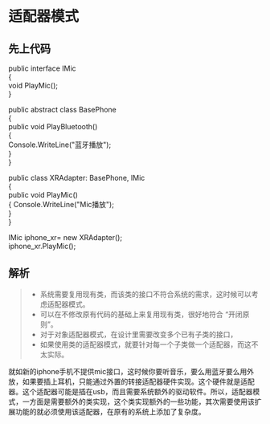 # 适配器模式 

## 先上代码 
public interface IMic  
{  
    void PlayMic();  
}  

public abstract class BasePhone  
{  
    public void PlayBluetooth()  
    {  
        Console.WriteLine("蓝牙播放");  
    }  
}  

public class XRAdapter: BasePhone, IMic  
{  
    public void PlayMic()  
    {
        Console.WriteLine("Mic播放");  
    }  
}  

IMic iphone_xr= new XRAdapter();  
iphone_xr.PlayMic();  

## 解析
> * 系统需要复用现有类，而该类的接口不符合系统的需求，这时候可以考虑适配器模式。
> * 可以在不修改原有代码的基础上来复用现有类，很好地符合 “开闭原则”。
> * 对于对象适配器模式，在设计里需要改变多个已有子类的接口，
> * 如果使用类的适配器模式，就要针对每一个子类做一个适配器，而这不太实际。

就如新的iphone手机不提供mic接口，这时候你要听音乐，要么用蓝牙要么用外放，如果要插上耳机，只能通过外置的转接适配器硬件实现。这个硬件就是适配器。这个适配器可能是插在usb，而且需要系统额外的驱动软件。所以，适配器模式，一方面是需要额外的类实现，这个类实现额外的一些功能，其次需要使用该扩展功能的就必须使用该适配器，在原有的系统上添加了复杂度。




